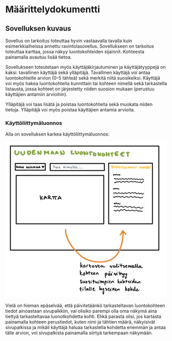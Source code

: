 # Määrittelydokumentti

## Sovelluksen kuvaus

Sovellus on tarkoitus toteuttaa hyvin vastaavalla tavalla kuin esimerkkiaiheissa annettu ravintolasovellus. Sovellukseen on tarkoitus toteuttaa karttaa, jossa näkyy luontokohteiden sijainnit. Kohteesta painamalla avautuu lisää tietoa.

Sovellukseen toteutetaan myös käyttäjäkirjautuminen ja käyttäjätyyppejä on kaksi: tavallinen käyttäjä sekä ylläpitäjä. Tavallinen käyttäjä voi antaa luontokohteille arvion (0-5 tähteä) sekä merkitä niitä suosikeiksi. Käyttäjä voi myös hakea luontokohteita kunnittain tai kohteen nimellä sekä tarkastella listausta, jossa kohteet on järjestetty niiden suosion mukaan (perustuu käyttäjien antamiin arvioihin).

Ylläpitäjä voi taas lisätä ja poistaa luontokohteita sekä muokata niiden tietoja. Ylläpitäjä voi myös poistaa käyttäjien antamia arvioita.

### Käyttöliittymäluonnos

Alla on sovelluksen karkea käyttöliittymäluonnos: 

<img src="https://github.com/hackinen/uudenmaan-luontokohteet/blob/main/dokumentaatio/misc/kayttoliittymaluonnos.jpg" width="600">

Vielä on hieman epäselvää, että päivitetäänkö tarkasteltavan luontokohteen tiedot ainoastaan sivupalkkiin, vai olisiko parempi olla oma näkymä aina tiettyä tarkasteltavaa luonotkohdetta kohti. Ehkä parasta olisi, jos kartasta painamalla kohteen perustiedot, kuten nimi ja tähtien määrä, näkyisivät sivupalkissa ja mikäli käyttäjä haluaa tarkastella kohdetta enemmän ja antaa tälle arvion, voi sivupalkista painamalla siirtyä tarkempaan näkymään.